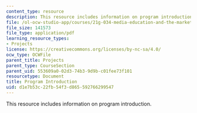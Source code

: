 ```yaml
---
content_type: resource
description: This resource includes information on program introduction.
file: /ol-ocw-studio-app/courses/21g-034-media-education-and-the-marketplace-fall-2005/d1e7b53c22fb54f3d865592766299547_MIT21G_034F05_ireact.pdf
file_size: 141573
file_type: application/pdf
learning_resource_types:
- Projects
license: https://creativecommons.org/licenses/by-nc-sa/4.0/
ocw_type: OCWFile
parent_title: Projects
parent_type: CourseSection
parent_uid: 553609a0-02d3-74b3-9d9b-c01fee73f101
resourcetype: Document
title: Program Introduction
uid: d1e7b53c-22fb-54f3-d865-592766299547
---
```

This resource includes information on program introduction.